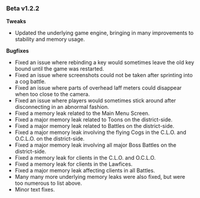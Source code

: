 ### Beta v1.2.2

**Tweaks**
- Updated the underlying game engine, bringing in many improvements to stability and memory usage.
 
**Bugfixes**
- Fixed an issue where rebinding a key would sometimes leave the old key bound until the game was restarted.
- Fixed an issue where screenshots could not be taken after sprinting into a cog battle.
- Fixed an issue where parts of overhead laff meters could disappear when too close to the camera.
- Fixed an issue where players would sometimes stick around after disconnecting in an abnormal fashion.
- Fixed a memory leak related to the Main Menu Screen.
- Fixed a major memory leak related to Toons on the district-side.
- Fixed a major memory leak related to Battles on the district-side.
- Fixed a major memory leak involving the flying Cogs in the C.L.O. and O.C.L.O. on the district-side.
- Fixed a major memory leak involving all major Boss Battles on the district-side.
- Fixed a memory leak for clients in the C.L.O. and O.C.L.O.
- Fixed a memory leak for clients in the Lawfices.
- Fixed a major memory leak affecting clients in all Battles.
- Many many more underlying memory leaks were also fixed, but were too numerous to list above. 
- Minor text fixes.
